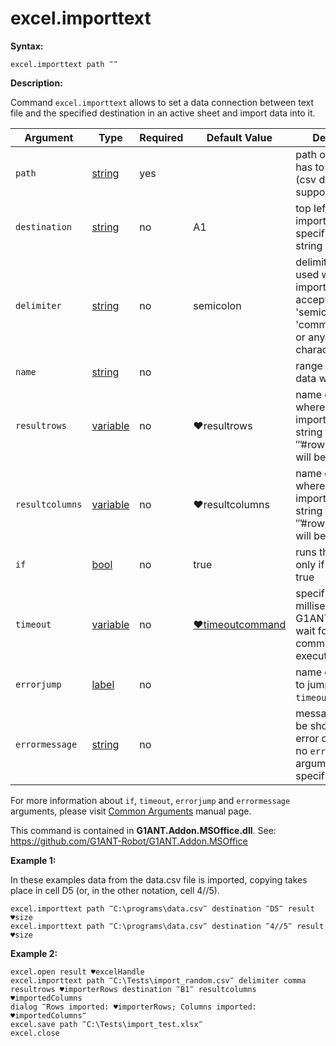 # excel.importtext

**Syntax:**

```G1ANT
excel.importtext path ‴‴ 
```

**Description:**

Command `excel.importtext` allows to set a data connection between text file and the specified destination in an active sheet and import data into it. 

| Argument | Type | Required | Default Value | Description |
| -------- | ---- | -------- | ------------- | ----------- |
|`path`| [string](https://github.com/G1ANT-Robot/G1ANT.Manual/blob/master/G1ANT-Language/Structures/string.md) | yes | | path of a file that has to be imported (csv data format is supported) |
|`destination`| [string](https://github.com/G1ANT-Robot/G1ANT.Manual/blob/master/G1ANT-Language/Structures/string.md) | no | A1 | top left cell area of imported data, specified as either string or point |
|`delimiter`| [string](https://github.com/G1ANT-Robot/G1ANT.Manual/blob/master/G1ANT-Language/Structures/string.md) | no | semicolon | delimiter to be used while importing data, accepts 'tab', 'semicolon', 'comma', 'space' or any other character |
|`name`| [string](https://github.com/G1ANT-Robot/G1ANT.Manual/blob/master/G1ANT-Language/Structures/string.md) | no|  | range name where data will be placed|
|`resultrows`| [variable](https://github.com/G1ANT-Robot/G1ANT.Manual/blob/master/G1ANT-Language/Special-Characters/variable.md) | no | ♥resultrows | name of variable where size of imported data, string formated as ‴#rows,#columns‴ will be stored |
|`resultcolumns`| [variable](https://github.com/G1ANT-Robot/G1ANT.Manual/blob/master/G1ANT-Language/Special-Characters/variable.md) | no | ♥resultcolumns | name of variable where size of imported data, string formated as ‴#rows,#columns‴ will be stored |
|`if`| [bool](https://github.com/G1ANT-Robot/G1ANT.Manual/blob/master/G1ANT-Language/Structures/bool.md) | no | true | runs the command only if condition is true |
|`timeout`| [variable](https://github.com/G1ANT-Robot/G1ANT.Manual/blob/master/G1ANT-Language/Special-Characters/variable.md) | no | [♥timeoutcommand](https://github.com/G1ANT-Robot/G1ANT.Manual/blob/master/G1ANT-Language/Variables/Special-Variables.md)  | specifies time in milliseconds for G1ANT.Robot to wait for the command to be executed |
|`errorjump` | [label](https://github.com/G1ANT-Robot/G1ANT.Manual/blob/master/G1ANT-Language/Structures/label.md) | no |  | name of the label to jump to if given `timeout` expires |
|`errormessage`| [string](https://github.com/G1ANT-Robot/G1ANT.Manual/blob/master/G1ANT-Language/Structures/string.md) | no |  | message that will be shown in case error occurs and no `errorjump` argument is specified |

For more information about `if`, `timeout`, `errorjump` and `errormessage` arguments, please visit [Common Arguments](https://github.com/G1ANT-Robot/G1ANT.Manual/blob/master/G1ANT-Language/Common-Arguments.md)  manual page.

This command is contained in **G1ANT.Addon.MSOffice.dll**.
See: https://github.com/G1ANT-Robot/G1ANT.Addon.MSOffice

**Example 1:**

In these examples data from the data.csv file is imported, copying takes place in cell D5 (or, in the other notation, cell 4//5).

```G1ANT
excel.importtext path ‴C:\programs\data.csv‴ destination ‴D5‴ result ♥size
excel.importtext path ‴C:\programs\data.csv‴ destination ‴4//5‴ result ♥size
```

 

**Example 2:**

```G1ANT
excel.open result ♥excelHandle
excel.importtext path ‴C:\Tests\import_random.csv‴ delimiter comma resultrows ♥importerRows destination ‴B1‴ resultcolumns ♥importedColumns
dialog ‴Rows imported: ♥importerRows; Columns imported: ♥importedColumns‴
excel.save path ‴C:\Tests\import_test.xlsx‴
excel.close
```


